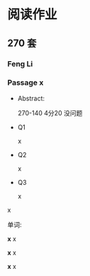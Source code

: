 # 阅读作业

## 270 套

### Feng Li

### Passage x

- Abstract:

  270-140 4分20 没问题

- Q1

  x

- Q2

  x

- Q3

  x

x

单词:

**x** x

**x** x

**x** x